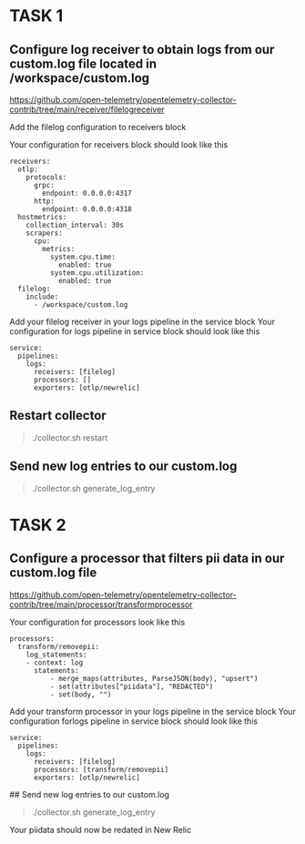 # TASK 1
## Configure log receiver to obtain logs from our custom.log file located in /workspace/custom.log
https://github.com/open-telemetry/opentelemetry-collector-contrib/tree/main/receiver/filelogreceiver

Add the filelog configuration to receivers block

Your configuration for receivers block should look like this

```
receivers:
  otlp:
    protocols:
      grpc:
        endpoint: 0.0.0.0:4317
      http:
        endpoint: 0.0.0.0:4318
  hostmetrics:
    collection_interval: 30s
    scrapers:
      cpu:
        metrics:
          system.cpu.time:
            enabled: true
          system.cpu.utilization:
            enabled: true
  filelog:
    include:
      - /workspace/custom.log
```

Add your filelog receiver in your logs pipeline in the service block
Your configuration for logs pipeline in service block should look like this

```
service:
  pipelines:
    logs:
      receivers: [filelog]
      processors: []
      exporters: [otlp/newrelic]
```

## Restart collector 
> ./collector.sh restart

## Send new log entries to our custom.log

> ./collector.sh generate_log_entry

# TASK 2
## Configure a processor that filters pii data in our custom.log file
https://github.com/open-telemetry/opentelemetry-collector-contrib/tree/main/processor/transformprocessor

Your configuration for processors look like this

```
processors:
  transform/removepii:
    log_statements:
    - context: log
      statements:
          - merge_maps(attributes, ParseJSON(body), "upsert")
          - set(attributes["piidata"], "REDACTED")
          - set(body, "")
```

Add your transform processor in your logs pipeline in the service block
Your configuration forlogs pipeline in service block should look like this

```
service:
  pipelines:
    logs:
      receivers: [filelog]
      processors: [transform/removepii]
      exporters: [otlp/newrelic]
```

## Send new log entries to our custom.log

> ./collector.sh generate_log_entry

Your piidata should now be redated in New Relic
